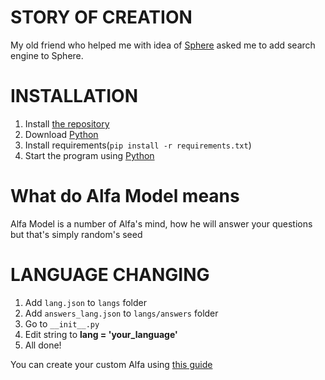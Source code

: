 # STORY OF CREATION

My old friend who helped me with idea of [Sphere](https://github.com/codeince/Sphere) asked me to add search engine to Sphere.

# INSTALLATION

1. Install [the repository](/)
2. Download [Python](https://python.org/downloads)
3. Install requirements(``pip install -r requirements.txt``)
4. Start the program using [Python](https://python.org/downloads)

# What do Alfa Model means

Alfa Model is a number of Alfa's mind, how he will answer your questions but that's simply random's seed

# LANGUAGE CHANGING

1. Add `lang.json` to `langs` folder
2. Add `answers_lang.json` to `langs/answers` folder
3. Go to `__init__.py`
4. Edit string to **lang = 'your_language'**
5. All done!

You can create your custom Alfa using [this guide](/.github/docs/langs/en/CUSTOMPACK.md)
